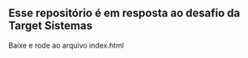 ## Esse repositório é em resposta ao desafio da Target Sistemas

Baixe e rode ao arquivo index.html
